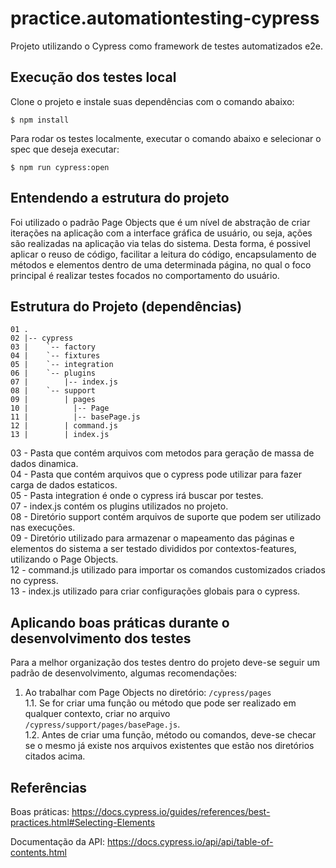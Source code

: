 # practice.automationtesting-cypress
Projeto utilizando o Cypress como framework de testes automatizados e2e.<br/>
## Execução dos testes local
Clone o projeto e instale suas dependências com o comando abaixo:
```
$ npm install
```
Para rodar os testes localmente, executar o comando abaixo e selecionar o spec que deseja executar:
```
$ npm run cypress:open
```
## Entendendo a estrutura do projeto
Foi utilizado o padrão Page Objects que é um nível de abstração de criar iterações na aplicação com a interface gráfica de usuário, ou seja, ações são realizadas na aplicação via telas do sistema. Desta forma, é possivel aplicar o reuso de código, facilitar a leitura do código, encapsulamento de métodos e elementos dentro de uma determinada página, no qual o foco principal é realizar testes focados no comportamento do usuário.
## Estrutura do Projeto (dependências)

```
01 .
02 |-- cypress
03 |    `-- factory
04 |    `-- fixtures
05 |    `-- integration
06 |    `-- plugins     
07 |        |-- index.js
08 |    `-- support
09 |        | pages
10 |          |-- Page
11 |          |-- basePage.js
12 |        | command.js
13 |        | index.js
```
<p>
  03 - Pasta que contém arquivos com metodos para geração de massa de dados dinamica.</br>
  04 - Pasta que contém arquivos que o cypress pode utilizar para fazer carga de dados estaticos.<br/>
  05 - Pasta integration é onde o cypress irá buscar por testes.<br/>
  07 - index.js contém os plugins utilizados no projeto.<br/>
  08 - Diretório support contém arquivos de suporte que podem ser utilizado nas execuções.<br/>
  09 - Diretório utilizado para armazenar o mapeamento das páginas e elementos do sistema a ser testado divididos por contextos-features, utilizando o Page Objects. <br/>
  12 - command.js utilizado para importar os comandos customizados criados no cypress.<br/>
  13 - index.js utilizado para criar configurações globais para o cypress.<br/>
</p>

## Aplicando boas práticas durante o desenvolvimento dos testes
Para a melhor organização dos testes dentro do projeto deve-se seguir um padrão de desenvolvimento, algumas recomendações:
1. Ao trabalhar com Page Objects no diretório: `/cypress/pages` </br>
1.1. Se for criar uma função ou método que pode ser realizado em qualquer contexto, criar no arquivo `/cypress/support/pages/basePage.js`. </br>
1.2. Antes de criar uma função, método ou comandos, deve-se checar se o mesmo já existe nos arquivos existentes que estão nos diretórios citados acima.

## Referências
Boas práticas:
https://docs.cypress.io/guides/references/best-practices.html#Selecting-Elements

Documentação da API:
https://docs.cypress.io/api/api/table-of-contents.html